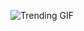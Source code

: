 
<!-- GIF_SECTION -->
![Trending GIF](https://media4.giphy.com/media/v1.Y2lkPThiYjIxNzcyb3pycjN4aWRzdDBoNTY2c3prb3gwMjRiaDFuYTBsY3BlMzhvd3k1YiZlcD12MV9naWZzX3NlYXJjaCZjdD1n/xT8qBsOjMOcdeGJIU8/giphy.gif)
<!-- END_GIF_SECTION -->
